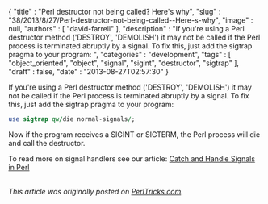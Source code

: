 {
   "title" : "Perl destructor not being called? Here's why",
   "slug" : "38/2013/8/27/Perl-destructor-not-being-called--Here-s-why",
   "image" : null,
   "authors" : [
      "david-farrell"
   ],
   "description" : "If you're using a Perl destructor method ('DESTROY', 'DEMOLISH') it may not be called if the Perl process is terminated abruptly by a signal. To fix this, just add the sigtrap pragma to your program: ",
   "categories" : "development",
   "tags" : [
      "object_oriented",
      "object",
      "signal",
      "sigint",
      "destructor",
      "sigtrap"
   ],
   "draft" : false,
   "date" : "2013-08-27T02:57:30"
}


If you're using a Perl destructor method ('DESTROY', 'DEMOLISH') it may not be called if the Perl process is terminated abruptly by a signal. To fix this, just add the sigtrap pragma to your program:

```perl
use sigtrap qw/die normal-signals/;
```

Now if the program receives a SIGINT or SIGTERM, the Perl process will die and call the destructor.

To read more on signal handlers see our article: [Catch and Handle Signals in Perl](http://perltricks.com/article/37/2013/8/18/Catch-and-Handle-Signals-in-Perl)

\
*This article was originally posted on [PerlTricks.com](http://perltricks.com).*
